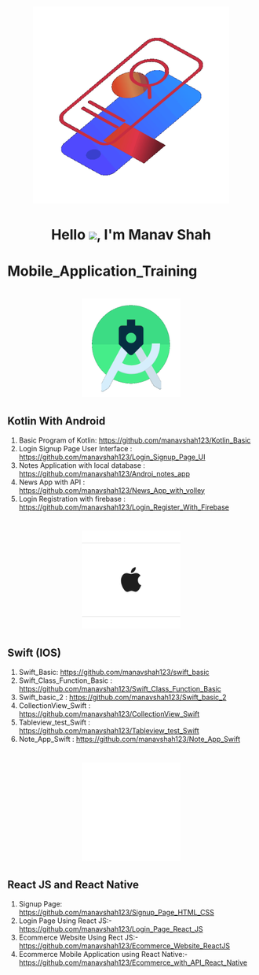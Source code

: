 <h1 align="center"> <center><img src="https://github.com/manavshah123/Mobile_Application_Training/blob/main/GIF/animation_500_kz6n32zx.gif"  width="400"></h1>

<h1 align="center">Hello  <img src="https://media.giphy.com/media/hvRJCLFzcasrR4ia7z/giphy.gif" width="28">, I'm Manav Shah</h1>
    
# Mobile_Application_Training

<h1 align="center"> <center><img src="https://github.com/manavshah123/Mobile_Application_Training/blob/main/GIF/android.gif"  width="200"></h1>
    
## Kotlin With Android
    
1. Basic Program of Kotlin: https://github.com/manavshah123/Kotlin_Basic
2. Login Signup Page User Interface : https://github.com/manavshah123/Login_Signup_Page_UI
3. Notes Application with local database : https://github.com/manavshah123/Androi_notes_app
4. News App with API : https://github.com/manavshah123/News_App_with_volley
5. Login Registration with firebase : https://github.com/manavshah123/Login_Register_With_Firebase
    
<h1 align="center"> <center><img src="https://github.com/manavshah123/Mobile_Application_Training/blob/main/GIF/apple.gif"  width="200"></h1>

## Swift (IOS)

1. Swift_Basic: https://github.com/manavshah123/swift_basic
2. Swift_Class_Function_Basic : https://github.com/manavshah123/Swift_Class_Function_Basic
3. Swift_basic_2 : https://github.com/manavshah123/Swift_basic_2
4. CollectionView_Swift : https://github.com/manavshah123/CollectionView_Swift
5. Tableview_test_Swift : https://github.com/manavshah123/Tableview_test_Swift
6. Note_App_Swift : https://github.com/manavshah123/Note_App_Swift

<h1 align="center"> <center><img src="https://github.com/manavshah123/Mobile_Application_Training/blob/main/GIF/React.gif"  width="200"></h1>
    
## React JS and React Native
 1. Signup Page: https://github.com/manavshah123/Signup_Page_HTML_CSS
 2. Login Page Using React JS:- https://github.com/manavshah123/Login_Page_React_JS
 3. Ecommerce Website Using Rect JS:- https://github.com/manavshah123/Ecommerce_Website_ReactJS
 4. Ecommerce Mobile Application using React Native:- https://github.com/manavshah123/Ecommerce_with_API_React_Native 
